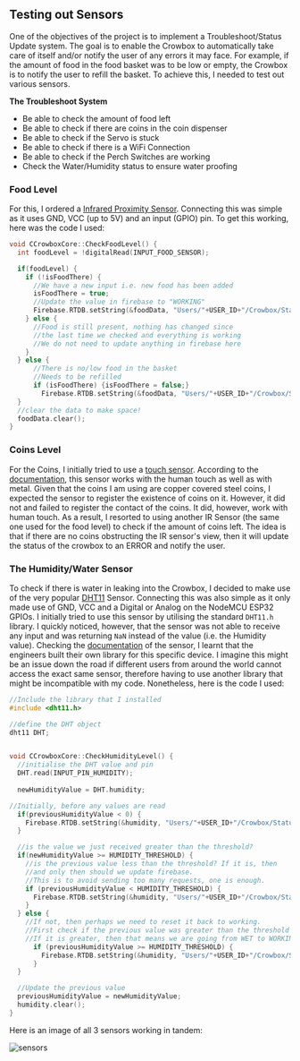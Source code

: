 ## Testing out Sensors

One of the objectives of the project is to implement a Troubleshoot/Status Update system. The goal is to enable the Crowbox to automatically take care of itself and/or notify the user of any errors it may face. For example, if the amount of food in the food basket was to be low or empty, the Crowbox is to notify the user to refill the basket. To achieve this, I needed to test out various sensors. 

**The Troubleshoot System**
* Be able to check the amount of food left 
* Be able to check if there are coins in the coin dispenser 
* Be able to check if the Servo is stuck 
* Be able to check if there is a WiFi Connection 
* Be able to check if the Perch Switches are working 
* Check the Water/Humidity status to ensure water proofing

### Food Level 
For this, I ordered a [Infrared Proximity Sensor](https://www.botnroll.com/pt/infravermelhos/2396-modulo-sensor-de-proximidade-obstaculos-.html). Connecting this was simple as it uses GND, VCC (up to 5V) and an input (GPIO) pin. To get this working, here was the code I used: 

```c++
void CCrowboxCore::CheckFoodLevel() {
  int foodLevel = !digitalRead(INPUT_FOOD_SENSOR);

  if(foodLevel) {
    if (!isFoodThere) {
      //We have a new input i.e. new food has been added
      isFoodThere = true;
      //Update the value in firebase to "WORKING"
      Firebase.RTDB.setString(&foodData, "Users/"+USER_ID+"/Crowbox/Status/food", "WORKING");
    } else {
      //Food is still present, nothing has changed since 
      //the last time we checked and everything is working
      //We do not need to update anything in firebase here
    }
  } else {
      //There is no/low food in the basket
      //Needs to be refilled
      if (isFoodThere) {isFoodThere = false;} 
        Firebase.RTDB.setString(&foodData, "Users/"+USER_ID+"/Crowbox/Status/food", "LOW");
  }
  //clear the data to make space!
  foodData.clear();
}
```

### Coins Level 
For the Coins, I initially tried to use a [touch sensor](https://www.botnroll.com/en/sensors/2504-digital-capacitive-touch-sensor-for-arduino.html). According to the [documentation](https://wiki.dfrobot.com/DFRobot_Capacitive_Touch_Sensor_SKU_DFR0030), this sensor works with the human touch as well as with metal. Given that the coins I am using are copper covered steel coins, I expected the sensor to register the existence of coins on it. However, it did not and failed to register the contact of the coins. It did, however, work with human touch. As a result, I resorted to using another IR Sensor (the same one used for the food level) to check if the amount of coins left. The idea is that if there are no coins obstructing the IR sensor's view, then it will update the status of the crowbox to an ERROR and notify the user. 

### The Humidity/Water Sensor 
To check if there is water in leaking into the Crowbox, I decided to make use of the very popular [DHT11](https://www.botnroll.com/en/temperature/471--dht11-temperature-and-humidity-sensor.html) Sensor. Connecting this was also simple as it only made use of GND, VCC and a Digital or Analog on the NodeMCU ESP32 GPIOs. I initially tried to use this sensor by utilising the standard `DHT11.h` library. I quickly noticed, however, that the sensor was not able to receive any input and was returning `NaN` instead of the value (i.e. the Humidity value). Checking the [documentation]() of the sensor, I learnt that the engineers built their own library for this specific device. I imagine this might be an issue down the road if different users from around the world cannot access the exact same sensor, therefore having to use another library that might be incompatible with my code. Nonetheless, here is the code I used: 

```c++
//Include the library that I installed
#include <dht11.h>

//define the DHT object
dht11 DHT;


void CCrowboxCore::CheckHumidityLevel() {
  //initialise the DHT value and pin
  DHT.read(INPUT_PIN_HUMIDITY);
  
  newHumidityValue = DHT.humidity; 

//Initially, before any values are read
  if(previousHumidityValue < 0) {
    Firebase.RTDB.setString(&humidity, "Users/"+USER_ID+"/Crowbox/Status/humidity", "WORKING");
  }

  //is the value we just received greater than the threshold? 
  if(newHumidityValue >= HUMIDITY_THRESHOLD) {
    //is the previous value less than the threshold? If it is, then
    //and only then should we update firebase. 
    //This is to avoid sending too many requests, one is enough. 
    if (previousHumidityValue < HUMIDITY_THRESHOLD) {
      Firebase.RTDB.setString(&humidity, "Users/"+USER_ID+"/Crowbox/Status/humidity", "WET");
    }
  } else {
    //If not, then perhaps we need to reset it back to working. 
    //First check if the previous value was greater than the threshold
    //If it is greater, then that means we are going from WET to WORKING
      if (previousHumidityValue >= HUMIDITY_THRESHOLD) {
        Firebase.RTDB.setString(&humidity, "Users/"+USER_ID+"/Crowbox/Status/humidity", "WORKING");
      }
  }

  //Update the previous value
  previousHumidityValue = newHumidityValue;
  humidity.clear();
}
```

Here is an image of all 3 sensors working in tandem: 

![sensors]()
